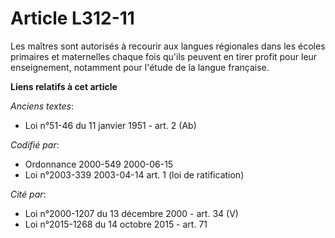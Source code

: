 # Article L312-11

Les maîtres sont autorisés à recourir aux langues régionales dans les écoles primaires et maternelles chaque fois qu'ils
peuvent en tirer profit pour leur enseignement, notamment pour l'étude de la langue française.

**Liens relatifs à cet article**

_Anciens textes_:

  - Loi n°51-46 du 11 janvier 1951 - art. 2 (Ab)

_Codifié par_:

  - Ordonnance 2000-549 2000-06-15
  - Loi n°2003-339 2003-04-14 art. 1 (loi de ratification)

_Cité par_:

  - Loi n°2000-1207 du 13 décembre 2000 - art. 34 (V)
  - Loi n°2015-1268 du 14 octobre 2015 - art. 71

